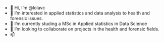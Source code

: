 - 👋 Hi, I’m @lolavc
- 👀 I’m interested in applied statistics and data analysis to health and forensic issues.
- 🌱 I’m currently studing a MSc in Applied statistics in Data Science
- 💞️ I’m looking to collaborate on projects in the health and forensic fields.
- 📫  

<!---
lolavc/lolavc is a ✨ special ✨ repository because its `README.md` (this file) appears on your GitHub profile.
You can click the Preview link to take a look at your changes.
--->
